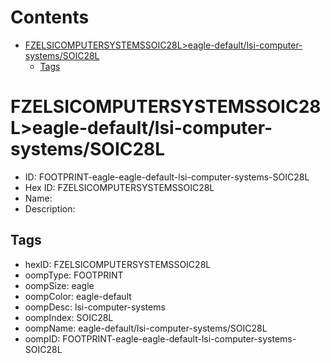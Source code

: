 



Contents
========

* [FZELSICOMPUTERSYSTEMSSOIC28L>eagle-default/lsi-computer-systems/SOIC28L](#fzelsicomputersystemssoic28leagle-defaultlsi-computer-systemssoic28l)
	* [Tags](#tags)

# FZELSICOMPUTERSYSTEMSSOIC28L>eagle-default/lsi-computer-systems/SOIC28L

- ID: FOOTPRINT-eagle-eagle-default-lsi-computer-systems-SOIC28L
- Hex ID: FZELSICOMPUTERSYSTEMSSOIC28L
- Name: 
- Description: 

## Tags

- hexID: FZELSICOMPUTERSYSTEMSSOIC28L
- oompType: FOOTPRINT
- oompSize: eagle
- oompColor: eagle-default
- oompDesc: lsi-computer-systems
- oompIndex: SOIC28L
- oompName: eagle-default/lsi-computer-systems/SOIC28L
- oompID: FOOTPRINT-eagle-eagle-default-lsi-computer-systems-SOIC28L
